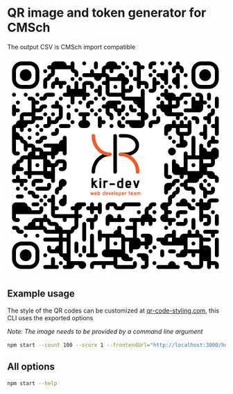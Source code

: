 # QR image and token generator for CMSch

The output CSV is CMSch import compatible

![QR code output](images/qr.png)

## Example usage 

The style of the QR codes can be customized at [qr-code-styling.com](https://qr-code-styling.com/), this CLI uses the exported options

*Note: The image needs to be provided by a command line argument*

```bash
npm start --count 100 --score 1 --frontendUrl="http://localhost:3000/home" --generateQrCodes=true --qrImage="path/to/image.svg" --qrCodeStyling="assets/DefaultOptions.json" --qrOutDirectory="output"
```
## All options

```bash
npm start --help
```
